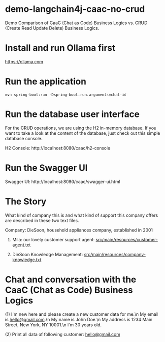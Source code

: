 # demo-langchain4j-caac-no-crud
Demo Comparison of CaaC (Chat as Code) Business Logics vs. CRUD (Create Read Update Delete) Business Logics.

# Install and run Ollama first
https://ollama.com

# Run the application
```
mvn spring-boot:run -Dspring-boot.run.arguments=chat-id
```

# Run the database user interface
For the CRUD operations, we are using the H2 in-memory database. If you want to take a look at the content of the database, just check out this simple database console.

H2 Console: http://localhost:8080/caac/h2-console

# Run the Swagger UI

Swagger UI: http://localhost:8080/caac/swagger-ui.html

# The Story
What kind of company this is and what kind of support this company offers are described in these two text files.

Company: DieSoon, household appliances company, established in 2001 

1. Mila: our lovely customer support agent: [src/main/resources/customer-agent.txt](https://github.com/lofidewanto/demo-langchain4j-caac-no-crud/blob/main/src/main/resources/customer-agent.txt)

2. DieSoon Knowledge Management: [src/main/resources/company-knowledge.txt](https://github.com/lofidewanto/demo-langchain4j-caac-no-crud/blob/main/src/main/resources/company-knowledge.txt)

# Chat and conversation with the CaaC (Chat as Code) Business Logics

(1)
I'm new here and please create a new customer data for me.\n 
My email is hello@gmail.com.\n 
My name is John Doe.\n 
My address is 1234 Main Street, New York, NY 10001.\n 
I'm 30 years old.

(2)
Print all data of following customer: hello@gmail.com 

